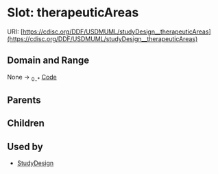 
# Slot: therapeuticAreas




URI: [https://cdisc.org/DDF/USDMUML/studyDesign__therapeuticAreas](https://cdisc.org/DDF/USDMUML/studyDesign__therapeuticAreas)


## Domain and Range

None &#8594;  <sub>0..\*</sub> [Code](Code.md)

## Parents


## Children


## Used by

 * [StudyDesign](StudyDesign.md)
